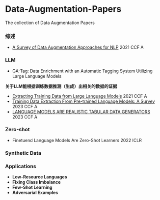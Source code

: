 # Data-Augmentation-Papers
The collection of Data Augmentation Papers


### 综述
- [A Survey of Data Augmentation Approaches for NLP](https://arxiv.org/pdf/2105.03075v5) 2021 CCF A

### LLM
- GA-Tag: Data Enrichment with an Automatic Tagging System Utilizing Large Language Models

**关于LLM能根据训练数据推测（生成）出相关的数据的证据**

- [Extracting Training Data from Large Language Models](https://arxiv.org/pdf/2012.07805) 2021 CCF A 
- [Training Data Extraction From Pre-trained Language Models: A Survey](https://aclanthology.org/2023.trustnlp-1.23.pdf) 2023 CCF A
- [LANGUAGE MODELS ARE REALISTIC TABULAR DATA GENERATORS](https://arxiv.org/pdf/2210.06280) 2023 CCF A

### Zero-shot
- Finetuend Language Models Are Zero-Shot Learners 2022 ICLR


### Synthetic Data

### Applications

- **Low-Resource Languages**
- **Fixing Class Imbalance**
- **Few-Shot Learning**
- **Adversarial Examples**

